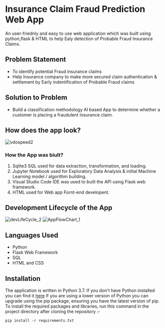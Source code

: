 # Insurance Claim Fraud Prediction Web App
An user-friednly and easy to use web application which was built using python,flask & HTML to help Ealy detection of Probable Fraud Insurance Claims.
## Problem Statement
- To identify potential Fraud insurance claims 
- Help Insurance company to make more secured claim authentication & settlement by Early indentification of Probable Fraud claims

## Solution to Problem
- Build a classification methodology AI based App to determine whether a customer is placing a fraudulent insurance claim. 

## How does the app look?
![vdospeed2](https://user-images.githubusercontent.com/83899750/157584760-02ff4cb0-8795-432e-83b7-668fce66651d.gif)

### How the App was biult?
  1. Sqlite3 SQL used for data extraction, transformation, and loading.
  2. Jupyter Notebook used for Exploratory Data Analysis & initial Machine Learning model / algorithm building.
  4. Visual Studio Code IDE was used to built the API using Flask web framework.
  5. HTML used for Web app Fornt-end developent.

## Development Lifecycle of the App
![devLifeCycle_2](https://user-images.githubusercontent.com/83899750/157586323-fcef0dbe-05a4-491c-a1cb-cf88011ac8d2.jpg)
![AppFlowChart_1](https://user-images.githubusercontent.com/83899750/157586354-99201e6a-3a0c-44a0-a802-fda45b930cd3.jpg)

## Languages Used
- Python
- Flask Web Framework
- SQL
- HTML and CSS

## Installation
The application is written in Python 3.7. If you don't have Python installed you can find it [here](https://www.python.org/) If you are using a lower version of Python you can upgrade using the pip package, ensuring you have the latest version of pip. To install the required packages and libraries, run this command in the project directory after cloning the repository :-

```
pip install -r requirements.txt
```
